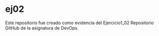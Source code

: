 # ej02
Este repositorio fue creado como evidencia del Ejercicio1_02 Repositorio GitHub de la asignatura de DevOps.
